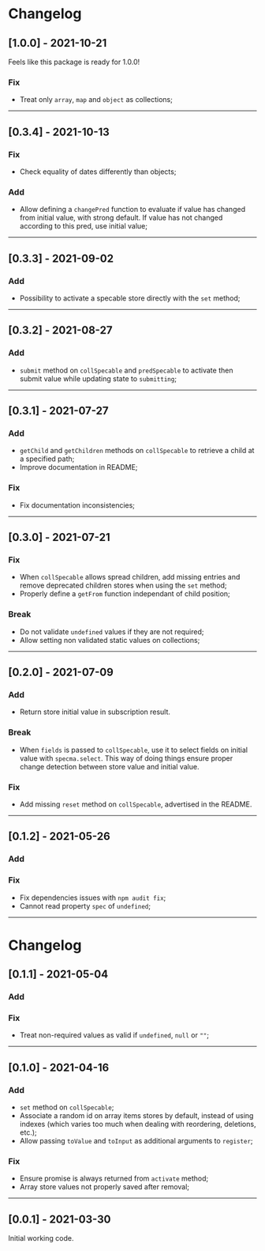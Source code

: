 # Changelog

## [1.0.0] - 2021-10-21

Feels like this package is ready for 1.0.0!

### Fix

- Treat only `array`, `map` and `object` as collections;

---

## [0.3.4] - 2021-10-13

### Fix

- Check equality of dates differently than objects;

### Add

- Allow defining a `changePred` function to evaluate if value has changed from initial value, with strong default. If value has not changed according to this pred, use initial value;

---

## [0.3.3] - 2021-09-02

### Add

- Possibility to activate a specable store directly with the `set` method;

---

## [0.3.2] - 2021-08-27

### Add

- `submit` method on `collSpecable` and `predSpecable` to activate then submit value while updating state to `submitting`;

---

## [0.3.1] - 2021-07-27

### Add

- `getChild` and `getChildren` methods on `collSpecable` to retrieve a child at a specified path;
- Improve documentation in README;

### Fix

- Fix documentation inconsistencies;

---

## [0.3.0] - 2021-07-21

### Fix

- When `collSpecable` allows spread children, add missing entries and remove deprecated children stores when using the `set` method;
- Properly define a `getFrom` function independant of child position;

### Break

- Do not validate `undefined` values if they are not required;
- Allow setting non validated static values on collections;

---

## [0.2.0] - 2021-07-09

### Add

- Return store initial value in subscription result.

### Break

- When `fields` is passed to `collSpecable`, use it to select fields on initial value with `specma.select`. This way of doing things ensure proper change detection between store value and initial value.

### Fix

- Add missing `reset` method on `collSpecable`, advertised in the README.

---

## [0.1.2] - 2021-05-26

### Add

### Fix

- Fix dependencies issues with `npm audit fix`;
- Cannot read property `spec` of `undefined`;

---

# Changelog

## [0.1.1] - 2021-05-04

### Add

### Fix

- Treat non-required values as valid if `undefined`, `null` or `""`;

---

## [0.1.0] - 2021-04-16

### Add

- `set` method on `collSpecable`;
- Associate a random id on array items stores by default, instead of using indexes (which varies too much when dealing with reordering, deletions, etc.);
- Allow passing `toValue` and `toInput` as additional arguments to `register`;

### Fix

- Ensure promise is always returned from `activate` method;
- Array store values not properly saved after removal;

---

## [0.0.1] - 2021-03-30

Initial working code.
